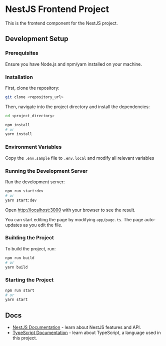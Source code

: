 # NestJS Frontend Project

This is the frontend component for the NestJS project.

## Development Setup

### Prerequisites

Ensure you have Node.js and npm/yarn installed on your machine.

### Installation

First, clone the repository:

```bash
git clone <repository_url>
```

Then, navigate into the project directory and install the dependencies:

```bash
cd <project_directory>

npm install
# or
yarn install
```

### Environment Variables

Copy the `.env.sample` file to `.env.local` and modify all relevant variables

### Running the Development Server

Run the development server:

```bash
npm run start:dev
# or
yarn start:dev
```

Open [http://localhost:3000](http://localhost:3000) with your browser to see the result.

You can start editing the page by modifying `app/page.ts`. The page auto-updates as you edit the file.

### Building the Project

To build the project, run:

```bash
npm run build
# or
yarn build
```

### Starting the Project

```bash
npm run start
# or
yarn start
```

## Docs

-   [NestJS Documentation](https://nestjs.com/) - learn about NestJS features and API.
-   [TypeScript Documentation](https://www.typescriptlang.org/docs/) - learn about TypeScript, a language used in this project.
